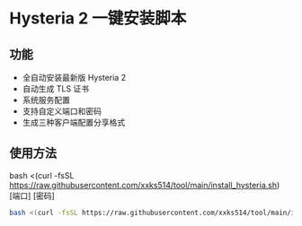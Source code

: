 # Hysteria 2 一键安装脚本

## 功能
- 全自动安装最新版 Hysteria 2
- 自动生成 TLS 证书
- 系统服务配置
- 支持自定义端口和密码
- 生成三种客户端配置分享格式

## 使用方法

bash <(curl -fsSL https://raw.githubusercontent.com/xxks514/tool/main/install_hysteria.sh) [端口] [密码]


```bash
bash <(curl -fsSL https://raw.githubusercontent.com/xxks514/tool/main/install_hysteria.sh) [端口] [密码]
